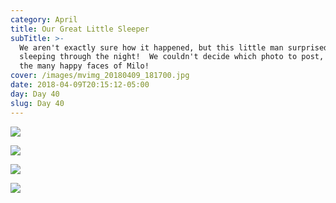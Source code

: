 ```yaml
---
category: April
title: Our Great Little Sleeper
subTitle: >-
  We aren't exactly sure how it happened, but this little man surprised us by
  sleeping through the night!  We couldn't decide which photo to post, so enjoy
  the many happy faces of Milo!
cover: /images/mvimg_20180409_181700.jpg
date: 2018-04-09T20:15:12-05:00
day: Day 40
slug: Day 40
---
```

![](/images/mvimg_20180409_181700.jpg)

![](/images/img_20180409_181704.jpg)

![](/images/img_20180409_181709.jpg)

![](/images/mvimg_20180409_072623.jpg)
